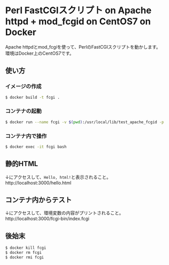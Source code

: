 # Perl FastCGIスクリプト on Apache httpd + mod_fcgid on CentOS7 on  Docker

Apache httpdとmod_fcgiを使って、PerlのFastCGIスクリプトを動かします。
環境はDocker上のCentOS7です。

## 使い方
### イメージの作成

```bash
$ docker build -t fcgi .
```

### コンテナの起動

```bash
$ docker run --name fcgi -v $(pwd):/usr/local/lib/test_apache_fcgid -p 3000:80 -itd fcgi
```

### コンテナ内で操作

```bash
$ docker exec -it fcgi bash
```

## 静的HTML
↓にアクセスして、`Hello, html!`と表示されること。
http://localhost:3000/hello.html


## コンテナ内からテスト
↓にアクセスして、環境変数の内容がプリントされること。
http://localhost:3000/fcgi-bin/index.fcgi

## 後始末

```bash
$ docker kill fcgi
$ docker rm fcgi
$ docker rmi fcgi
```
